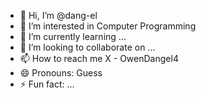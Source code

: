 - 👋 Hi, I’m @dang-el
- 👀 I’m interested in Computer Programming
- 🌱 I’m currently learning ...
- 💞️ I’m looking to collaborate on ...
- 📫 How to reach me X - OwenDangel4
- 😄 Pronouns: Guess
- ⚡ Fun fact: ...

<!---
dang-el/dang-el is a ✨ special ✨ repository because its `README.md` (this file) appears on your GitHub profile.
You can click the Preview link to take a look at your changes.
--->
